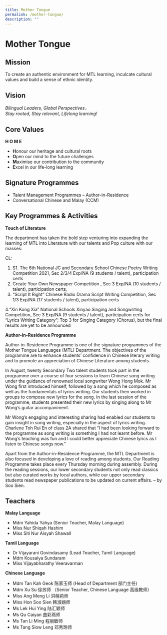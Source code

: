 ```yaml
---
title: Mother Tongue
permalink: /mother-tongue/
description: ""
---
```

Mother Tongue
=============

**Mission**
-----------

To create an authentic environment for MTL learning, inculcate cultural values and build a sense of ethnic identity.

**Vision**
----------

_Bilingual Leaders, Global Perspectives，_  
_Stay rooted, Stay relevant, Lifelong learning!_

**Core Values**
---------------

**H O M E**

*   **H**onour our heritage and cultural roots
*   **O**pen our mind to the future challenges
*   **M**aximise our contribution to the community
*   **E**xcel in our life-long learning

**Signature Programmes**
------------------------

*   Talent Management Programmes – Author-in-Residence
*   Conversational Chinese and Malay (CCM)

**Key Programmes & Activities**
-------------------------------

**Touch of Literature**

The department has taken the bold step venturing into expanding the learning of MTL into Literature with our talents and Pop culture with our masses:

CL:

1.  S1. The 6th National JC and Secondary School Chinese Poetry Writing Competition 2021, Sec 2/3/4 Exp/NA (9 students / talent), participation certs
2.  Create Your Own Newspaper Competition , Sec 3 Exp/NA (10 students / talent), participation certs, 
3.  “Script It Right” Chinese Radio Drama Script Writing Competition, Sec 1/3 Exp/NA (17 students / talent), participation certs

4.“Xin Kong Xia” National Schools Xinyao Singing and Songwriting Competition, Sec 3 Exp/NA (9 students / talent), participation certs for “Lyrics Writing Category”; Top 3 for Singing Category (Chorus), but the final results are yet to be announced

**Author-in-Residence Programme**

Author-in-Residence Programme is one of the signature programmes of the Mother Tongue Languages (MTL) Department. The objectives of the programme are to enhance students’ confidence in Chinese literary writing and to promote an appreciation of Chinese Literature among students.

In August, twenty Secondary Two talent students took part in the programme over a course of four sessions to learn Chinese song writing under the guidance of renowned local songwriter Wong Hong Mok. Mr Wong first introduced himself, followed by a song which he composed as well as the fundamentals of lyrics writing. Our students then worked in groups to compose new lyrics for the song. In the last session of the programme, students presented their new lyrics by singing along to Mr Wong’s guitar accompaniment.

Mr Wong’s engaging and interesting sharing had enabled our students to gain insight in song writing, especially in the aspect of lyrics writing. Charlene Toh Rui En of class 2A shared that “I had been looking forward to the programme as song writing is something I had not learnt before. Mr Wong’s teaching was fun and I could better appreciate Chinese lyrics as I listen to Chinese songs now.”

Apart from the Author-in-Residence Programme, the MTL Department is also focused in developing a love of reading among students. Our Reading Programme takes place every Thursday morning during assembly. During the reading sessions, our lower secondary students not only read classics but also curated works by local authors, while our upper secondary students read newspaper publications to be updated on current affairs. – by Soo Sien.

**Teachers**
------------

**Malay Language**

*   Mdm Yahida Yahya (Senior Teacher, Malay Language)
*   Miss Nur Shiqah Hashim
*   Miss Siti Nur Aisyah Shawall

**Tamil Language**

*   Dr Vijayarani Govindasamy (Lead Teacher, Tamil Language)
*   Mdm Kousalya Sundaram
*   Miss Vijayabharathy Veeravarman

**Chinese Language**

*   Mdm Tan Kah Geok 陈家玉师 (Head of Department 部门主任)
*   Mdm Xu Su 徐苏师 （Senior Teacher, Chinese Language 高级教师）
*   Miss Ang Meng Li 洪萌莉师
*   Miss Hon Soo Sien 韩淑娴师
*   Ms Lek Hui Ying 陆汇颖师
*   Ms Qu Caiyan 曲彩燕师
*   Ms Tan Li Ming 程丽敏师
*   Ms Tang Siow Leng 邓秀玲师